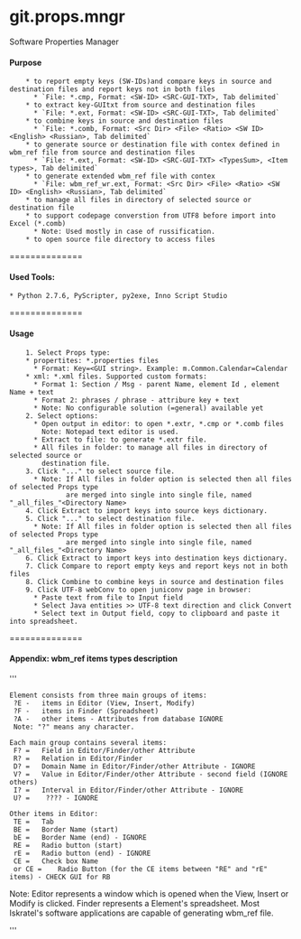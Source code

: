 git.props.mngr
==============

Software Properties Manager

#### Purpose
```
    * to report empty keys (SW-IDs)and compare keys in source and destination files and report keys not in both files
      * `File: *.cmp, Format: <SW-ID> <SRC-GUI-TXT>, Tab delimited`
    * to extract key-GUItxt from source and destination files
      * `File: *.ext, Format: <SW-ID> <SRC-GUI-TXT>, Tab delimited`
    * to combine keys in source and destination files
      * `File: *.comb, Format: <Src Dir> <File> <Ratio> <SW ID> <English> <Russian>, Tab delimited`
    * to generate source or destination file with contex defined in wbm_ref file from source and destination files
      * `File: *.ext, Format: <SW-ID> <SRC-GUI-TXT> <TypesSum>, <Item types>, Tab delimited`
    * to generate extended wbm_ref file with contex
      * `File: wbm_ref_wr.ext, Format: <Src Dir> <File> <Ratio> <SW ID> <English> <Russian>, Tab delimited`
    * to manage all files in directory of selected source or destination file
    * to support codepage converstion from UTF8 before import into Excel (*.comb)
      * Note: Used mostly in case of russification.
    * to open source file directory to access files
```
==============

#### Used Tools:
```
* Python 2.7.6, PyScripter, py2exe, Inno Script Studio
```
==============

#### Usage
```
    1. Select Props type:
    * propertites: *.properties files
      * Format: Key=<GUI string>. Example: m.Common.Calendar=Calendar
    * xml: *.xml files. Supported custom formats:
      * Format 1: Section / Msg - parent Name, element Id , element Name + text
      * Format 2: phrases / phrase - attribure key + text
      * Note: No configurable solution (=general) available yet
    2. Select options:
      * Open output in editor: to open *.extr, *.cmp or *.comb files
        Note: Notepad text editor is used.
      * Extract to file: to generate *.extr file.
      * All files in folder: to manage all files in directory of selected source or
        destination file.
    3. Click "..." to select source file.
      * Note: If All files in folder option is selected then all files of selected Props type
              are merged into single into single file, named "_all_files_"<Directory Name>
    4. Click Extract to import keys into source keys dictionary.
    5. Click "..." to select destination file.
      * Note: If All files in folder option is selected then all files of selected Props type
              are merged into single into single file, named "_all_files_"<Directory Name>
    6. Click Extract to import keys into destination keys dictionary.
    7. Click Compare to report empty keys and report keys not in both files
    8. Click Combine to combine keys in source and destination files
    9. Click UTF-8 webConv to open juniconv page in browser:
      * Paste text from file to Input field
      * Select Java entities >> UTF-8 text direction and click Convert
      * Select text in Output field, copy to clipboard and paste it into spreadsheet.
```
==============
#### Appendix: wbm_ref items types description

'''

    Element consists from three main groups of items:
     ?E - 	items in Editor (View, Insert, Modify)
     ?F - 	items in Finder (Spreadsheet)
     ?A - 	other items - Attributes from database IGNORE
     Note: "?" means any character.

    Each main group contains several items:
     F? = 	Field in Editor/Finder/other Attribute
     R? = 	Relation in Editor/Finder
     D? = 	Domain Name in Editor/Finder/other Attribute - IGNORE
     V? = 	Value in Editor/Finder/other Attribute - second field (IGNORE others)
     I? = 	Interval in Editor/Finder/other Attribute - IGNORE
     U? =    ???? - IGNORE

    Other items in Editor:
     TE = 	Tab
     BE = 	Border Name (start)
     bE = 	Border Name (end) - IGNORE
     RE = 	Radio button (start)
     rE = 	Radio button (end) - IGNORE
     CE = 	Check box Name
     or CE = 	Radio Button (for the CE items between "RE" and "rE" items) - CHECK GUI for RB

Note: Editor represents a window which is opened when the View, Insert or Modify is clicked.
      Finder represents a Element's spreadsheet.
      Most Iskratel's software applications are capable of generating wbm_ref file.

'''
